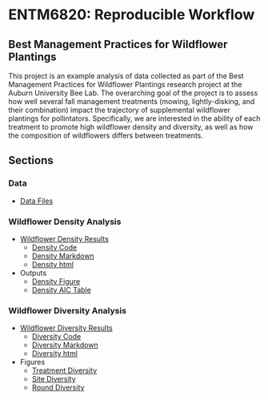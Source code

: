 # ENTM6820: Reproducible Workflow

## Best Management Practices for Wildflower Plantings

This project is an example analysis of data collected as part of the Best Management Practices for Wildflower Plantings research project at the Auburn University Bee Lab. The overarching goal of the project is to assess how well several fall management treatments (mowing, lightly-disking, and their combination) impact the trajectory of supplemental wildflower plantings for pollintators. Specifically, we are interested in the ability of each treatment to promote high wildflower density and diversity, as well as how the composition of wildflowers differs between treatments.

## Sections

### Data
- [Data Files](https://github.com/beneducizachary/ENTM6820ReproducibleWorkflow/tree/main/Data)

### Wildflower Density Analysis
- [Wildflower Density Results](https://github.com/beneducizachary/ENTM6820ReproducibleWorkflow/tree/main/Results)
  - [Density Code](https://github.com/beneducizachary/ENTM6820ReproducibleWorkflow/blob/main/Code/WildflowerDensity.R)
  - [Density Markdown](https://github.com/beneducizachary/ENTM6820ReproducibleWorkflow/blob/main/Results/WildflowerDensity.Rmd)
  - [Density html](https://rawgit.com/beneducizachary/ENTM6820ReproducibleWorkflow/blob/main/Results/WildflowerDensity.html)
- Outputs
  - [Density Figure](https://github.com/beneducizachary/ENTM6820ReproducibleWorkflow/blob/main/Figures/DensFig.png)
  - [Density AIC Table](https://github.com/beneducizachary/ENTM6820ReproducibleWorkflow/tree/main/Tables)
  
### Wildflower Diversity Analysis
- [Wildflower Diversity Results]()
  - [Diversity Code](https://github.com/beneducizachary/ENTM6820ReproducibleWorkflow/blob/main/Code/DiversityEstimation.R)
  - [Diversity Markdown](https://github.com/beneducizachary/ENTM6820ReproducibleWorkflow/blob/main/Results/WildflowerDiversityEstimation.Rmd)
  - [Diversity html](https://rawgit.com/beneducizachary/ENTM6820ReproducibleWorkflow/blob/main/Results/WildflowerDiversityEstimation.html)
- Figures
  - [Treatment Diversity](https://github.com/beneducizachary/ENTM6820ReproducibleWorkflow/blob/main/Figures/TrtDivFig.png)
  - [Site Diversity](https://github.com/beneducizachary/ENTM6820ReproducibleWorkflow/blob/main/Figures/SiteDivFig.png)
  - [Round Diversity](https://github.com/beneducizachary/ENTM6820ReproducibleWorkflow/blob/main/Figures/RoundDivFig.png)
